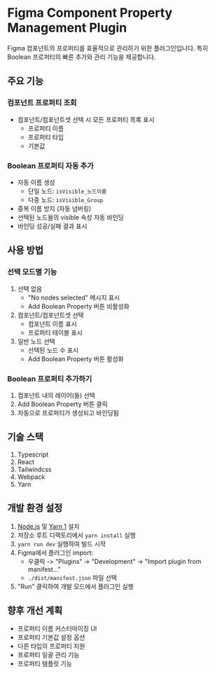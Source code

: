 # Figma Component Property Management Plugin

Figma 컴포넌트의 프로퍼티를 효율적으로 관리하기 위한 플러그인입니다. 특히 Boolean 프로퍼티의 빠른 추가와 관리 기능을 제공합니다.

## 주요 기능

### 컴포넌트 프로퍼티 조회
- 컴포넌트/컴포넌트셋 선택 시 모든 프로퍼티 목록 표시
  - 프로퍼티 이름
  - 프로퍼티 타입
  - 기본값

### Boolean 프로퍼티 자동 추가
- 자동 이름 생성
  - 단일 노드: `isVisible_노드이름`
  - 다중 노드: `isVisible_Group`
- 중복 이름 방지 (자동 넘버링)
- 선택된 노드들의 visible 속성 자동 바인딩
- 바인딩 성공/실패 결과 표시

## 사용 방법

### 선택 모드별 기능
1. 선택 없음
   - "No nodes selected" 메시지 표시
   - Add Boolean Property 버튼 비활성화
2. 컴포넌트/컴포넌트셋 선택
   - 컴포넌트 이름 표시
   - 프로퍼티 테이블 표시
3. 일반 노드 선택
   - 선택된 노드 수 표시
   - Add Boolean Property 버튼 활성화

### Boolean 프로퍼티 추가하기
1. 컴포넌트 내의 레이어(들) 선택
2. Add Boolean Property 버튼 클릭
3. 자동으로 프로퍼티가 생성되고 바인딩됨

## 기술 스택
1. Typescript
2. React
3. Tailwindcss
4. Webpack
5. Yarn

## 개발 환경 설정
1. [Node.js](https://nodejs.org/en/) 및 [Yarn 1](https://classic.yarnpkg.com/en/docs/install) 설치
2. 저장소 루트 디렉토리에서 `yarn install` 실행
3. `yarn run dev` 실행하여 빌드 시작
4. Figma에서 플러그인 import:
   - 우클릭 -> "Plugins" -> "Development" -> "Import plugin from manifest..."
   - ```./dist/manifest.json``` 파일 선택
5. "Run" 클릭하여 개발 모드에서 플러그인 실행

## 향후 개선 계획
- 프로퍼티 이름 커스터마이징 UI
- 프로퍼티 기본값 설정 옵션
- 다른 타입의 프로퍼티 지원
- 프로퍼티 일괄 관리 기능
- 프로퍼티 템플릿 기능
